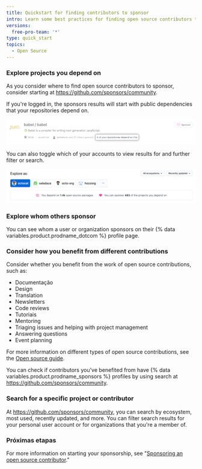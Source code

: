 ```yaml
---
title: Quickstart for finding contributors to sponsor
intro: Learn some best practices for finding open source contributors to sponsor.
versions:
  free-pro-team: '*'
type: quick_start
topics:
  - Open Source
---
```


### Explore projects you depend on

As you consider where to find open source contributors to sponsor, consider starting at https://github.com/sponsors/community.

If you're logged in, the sponsors results will start with public dependencies that your repositories depend on.

![The Babel open source project with highlighted text that says "4 of your repositories depend on this"](/assets/images/help/sponsors/example-of-open-source-project-dependency.png)

You can also toggle which of your accounts to view results for and further filter or search.

![Search options on sponsors community search page](/assets/images/help/sponsors/sponsors-search-options.png)

### Explore whom others sponsor

You can see whom a user or organization sponsors on their {% data variables.product.prodname_dotcom %} profile page.

### Consider how you benefit from different contributions

Consider whether you benefit from the work of open source contributions, such as:
 - Documentação
 - Design
 - Translation
 - Newsletters
 - Code reviews
 - Tutoriais
 - Mentoring
 - Triaging issues and helping with project management
 - Answering questions
 - Event planning

For more information on different types of open source contributions, see the [Open source guide](https://opensource.guide/how-to-contribute/#you-dont-have-to-contribute-code).

You can check if contributors you've benefited from have {% data variables.product.prodname_sponsors %} profiles by using search at https://github.com/sponsors/community.

### Search for a specific project or contributor

At https://github.com/sponsors/community, you can search by ecosystem, most used, recently updated, and more. You can filter search results for your personal user account or for organizations that you're a member of.

### Próximas etapas

For more information on starting your sponsorship, see "[Sponsoring an open source contributor](/sponsors/sponsoring-open-source-contributors/sponsoring-an-open-source-contributor)."
